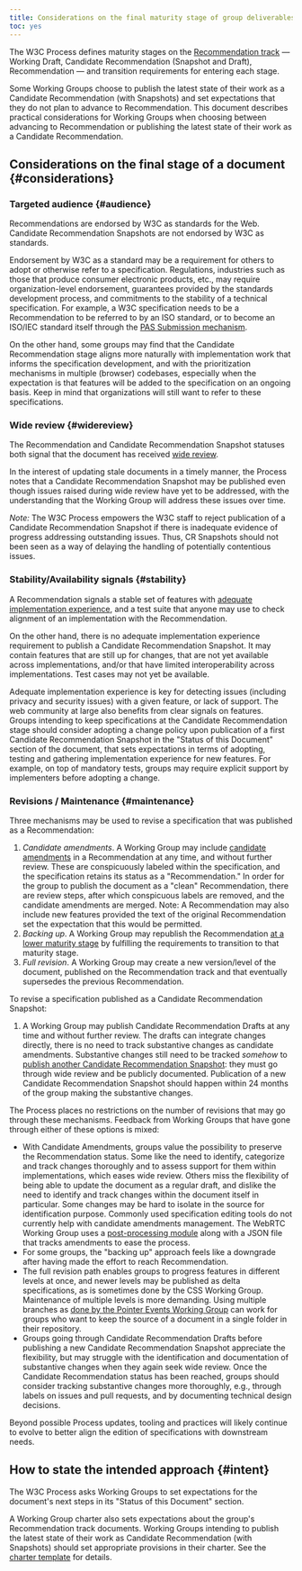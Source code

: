 ```yaml
---
title: Considerations on the final maturity stage of group deliverables
toc: yes
---
```


The W3C Process defines maturity stages on the [Recommendation track](https://www.w3.org/policies/process/#rec-track) — Working Draft, Candidate Recommendation (Snapshot and Draft), Recommendation — and transition requirements for entering each stage.

Some Working Groups choose to publish the latest state of their work as a Candidate Recommendation (with Snapshots) and set expectations that they do not plan to advance to Recommendation. This document describes practical considerations for Working Groups when choosing between advancing to Recommendation or publishing the latest state of their work as a Candidate Recommendation.

## Considerations on the final stage of a document {#considerations}

### Targeted audience {#audience}

Recommendations are endorsed by W3C as standards for the Web. Candidate Recommendation Snapshots are not endorsed by W3C as standards.

Endorsement by W3C as a standard may be a requirement for others to adopt or otherwise refer to a specification. Regulations, industries such as those that produce consumer electronic products, etc., may require organization-level endorsement, guarantees provided by the standards development process, and commitments to the stability of a technical specification. For example, a W3C specification needs to be a Recommendation to be referred to by an ISO standard, or to become an ISO/IEC standard itself through the [PAS Submission mechanism](https://www.w3.org/2010/04/pasfaq).

On the other hand, some groups may find that the Candidate Recommendation stage aligns more naturally with implementation work that informs the specification development, and with the prioritization mechanisms in multiple (browser) codebases, especially when the expectation is that features will be added to the specification on an ongoing basis. Keep in mind that organizations will still want to refer to these specifications.


### Wide review {#widereview}

The Recommendation and Candidate Recommendation Snapshot statuses both signal that the document has received [wide review](https://www.w3.org/policies/process/#wide-review).

In the interest of updating stale documents in a timely manner, the Process notes that a Candidate Recommendation Snapshot may be published even though issues raised during wide review have yet to be addressed, with the understanding that the Working Group will address these issues over time.

*Note:* The W3C Process empowers the W3C staff to reject publication of a Candidate Recommendation Snapshot if there is inadequate evidence of progress addressing outstanding issues. Thus, CR Snapshots should not been seen as a way of delaying the handling of potentially contentious issues.


### Stability/Availability signals {#stability}

A Recommendation signals a stable set of features with [adequate implementation experience](https://www.w3.org/policies/process/#implementation-experience), and a test suite that anyone may use to check alignment of an implementation with the Recommendation.

On the other hand, there is no adequate implementation experience requirement to publish a Candidate Recommendation Snapshot. It may contain features that are still up for changes, that are not yet available across implementations, and/or that have limited interoperability across implementations. Test cases may not yet be available.

Adequate implementation experience is key for detecting issues (including privacy and security issues) with a given feature, or lack of support. The web community at large also benefits from clear signals on features. Groups intending to keep specifications at the Candidate Recommendation stage should consider adopting a change policy upon publication of a first Candidate Recommendation Snapshot in the "Status of this Document" section of the document, that sets expectations in terms of adopting, testing and gathering implementation experience for new features. For example, on top of mandatory tests, groups may require explicit support by implementers before adopting a change.

### Revisions / Maintenance {#maintenance}

Three mechanisms may be used to revise a specification that was published as a Recommendation:

1. *Candidate amendments*. A Working Group may include [candidate amendments](https://www.w3.org/policies/process/#candidate-amendments) in a Recommendation at any time, and without further review. These are conspicuously labeled within the specification, and the specification retains its status as a "Recommendation." In order for the group to publish the document as a "clean" Recommendation, there are review steps, after which conspicuous labels are removed, and the candidate amendments are merged. Note: A Recommendation may also include new features provided the text of the original Recommendation set the expectation that this would be permitted.
2. *Backing up*. A Working Group may republish the Recommendation [at a lower maturity stage](https://www.w3.org/policies/process/#rec-track-regression) by fulfilling the requirements to transition to that maturity stage.
3. *Full revision*. A Working Group may create a new version/level of the document, published on the Recommendation track and that eventually supersedes the previous Recommendation.
    
To revise a specification published as a Candidate Recommendation Snapshot:    

1. A Working Group may publish Candidate Recommendation Drafts at any time and without further review. The drafts can integrate changes directly, there is no need to track substantive changes as candidate amendments. Substantive changes still need to be tracked *somehow* to [publish another Candidate Recommendation Snapshot](https://www.w3.org/policies/process/#update-reqs): they must go through wide review and be publicly documented. Publication of a new Candidate Recommendation Snapshot should happen within 24 months of the group making the substantive changes.

The Process places no restrictions on the number of revisions that may go through these mechanisms. Feedback from Working Groups that have gone through either of these options is mixed:

- With Candidate Amendments, groups value the possibility to preserve the Recommendation status. Some like the need to identify, categorize and track changes thoroughly and to assess support for them within implementations, which eases wide review. Others miss the flexibility of being able to update the document as a regular draft, and dislike the need to identify and track changes within the document itself in particular. Some changes may be hard to isolate in the source for identification purpose. Commonly used specification editing tools do not currently help with candidate amendments management. The WebRTC Working Group uses a [post-processing module](https://lists.w3.org/Archives/Public/spec-prod/2024JulSep/0008.html) along with a JSON file that tracks amendments to ease the process.
- For some groups, the "backing up" approach feels like a downgrade after having made the effort to reach Recommendation.
- The full revision path enables groups to progress features in different levels at once, and newer levels may be published as delta specifications, as is sometimes done by the CSS Working Group. Maintenance of multiple levels is more demanding. Using multiple branches as [done by the Pointer Events Working Group](https://lists.w3.org/Archives/Member/chairs/2025AprJun/0059.html) can work for groups who want to keep the source of a document in a single folder in their repository.
- Groups going through Candidate Recommendation Drafts before publishing a new Candidate Recommendation Snapshot appreciate the flexibility, but may struggle with the identification and documentation of substantive changes when they again seek wide review. Once the Candidate Recommendation status has been reached, groups should consider tracking substantive changes more thoroughly, e.g., through labels on issues and pull requests, and by documenting technical design decisions.

Beyond possible Process updates, tooling and practices will likely continue to evolve to better align the edition of specifications with downstream needs.


## How to state the intended approach {#intent}

The W3C Process asks Working Groups to set expectations for the document's next steps in its "Status of this Document" section.

A Working Group charter also sets expectations about the group's Recommendation track documents. Working Groups intending to publish the latest state of their work as Candidate Recommendation (with Snapshots) should set appropriate provisions in their charter. See the [charter template](https://w3c.github.io/charter-drafts/charter-template.html) for details.